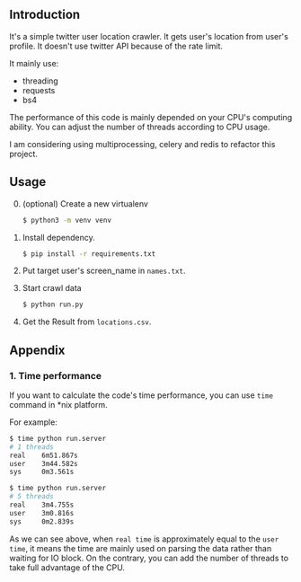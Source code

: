 ## Introduction

It's a simple twitter user location crawler. It gets user's location from user's profile. It doesn't use twitter API because of the rate limit.

It mainly use:
* threading
* requests
* bs4

The performance of this code is mainly depended on your CPU's computing ability. You can adjust the number of threads according to CPU usage.

I am considering using multiprocessing, celery and redis to refactor this project.

## Usage

0. (optional) Create a new virtualenv
    ```bash
    $ python3 -m venv venv
    ```

1. Install dependency.
    ```bash
    $ pip install -r requirements.txt
    ```

2. Put target user's screen_name in `names.txt`.

3. Start crawl data
    ```bash
    $ python run.py
    ```

4. Get the Result from `locations.csv`.

## Appendix

### 1. Time performance

If you want to calculate the code's time performance, you can use `time` command in *nix platform.

For example:

```bash
$ time python run.server
# 1 threads
real    6m51.867s
user    3m44.582s
sys     0m3.561s

$ time python run.server
# 5 threads
real    3m4.755s
user    3m0.816s
sys     0m2.839s
```

As we can see above, when `real time` is approximately equal to the `user time`, it means the time are mainly used on parsing the data rather than waiting for IO block.
On the contrary, you can add the number of threads to take full advantage of the CPU.